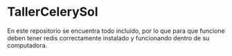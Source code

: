 # TallerCelerySol

En este repositorio se encuentra todo incluido, por lo que para que funcione deben tener redis correctamente instalado y funcionando dentro de su computadora.
